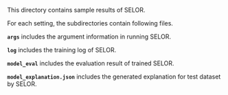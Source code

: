 This directory contains sample results of SELOR.

For each setting, the subdirectories contain following files.

**`args`** includes the argument information in running SELOR.

**`log`** includes the training log of SELOR.

**`model_eval`** includes the evaluation result of trained SELOR.

**`model_explanation.json`** includes the generated explanation for test dataset by SELOR.
